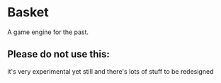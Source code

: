 # Basket
A game engine for the past.

## Please do not use this:
it's very experimental yet still and there's lots of stuff to be redesigned
